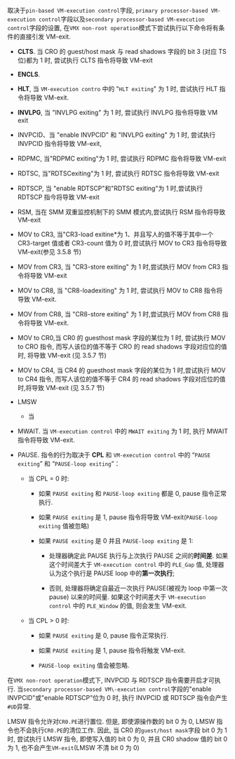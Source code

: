 
取决于`pin-based VM-execution control`字段, `primary processor-based VM-execution control`字段以及`secondary processor-based VM-execution control`字段的设置, 在`VMX non-root operation`模式下尝试执行以下命令将有条件的直接引发 VM\-exit.

* **CLTS**. 当 CRO 的 guest/host mask 与 read shadows 字段的 bit 3 (对应 TS 位)都为 1 时, 尝试执行 CLTS 指令将导致 VM-exit

* **ENCLS**.

* **HLT**, 当 `VM-execution contro` 中的 "`HLT exiting`" 为 1 时, 尝试执行 HLT 指令将导致 VM-exit.

* **INVLPG**, 当 "INVLPG exiting" 为 1 时, 尝试执行 INVLPG 指令将导致 VM exit

* INVPCID、当 "enable INVPCID" 和 "INVLPG exiting" 为 1 时, 尝试执行 INVPCID 指令将导致 VM-exit,

* RDPMC, 当"RDPMC exiting"为 1 时, 尝试执行 RDPMC 指令将导致 VM-exit

* RDTSC, 当"RDTSCexiting"为 1 时, 尝试执行 RDTSC 指令将导致 VM-exit

* RDTSCP, 当 "enable RDTSCP"和"RDTSC exiting"为 1 时,尝试执行 RDTSCP 指今将导致 VM-exit

* RSM, 当在 SMM 双重监控机制下的 SMM 模式内,尝试执行 RSM 指令将导致 VM-exit

* MOV to CR3, 当"CR3-load exitine*为 1、并且写人的值不等于其中一个 CR3-target 值或者 CR3-count 值为 0 时,尝试执行 MOV to CR3 指令将导致 VM-exit(参见 3.5.8 节)

* MOV from CR3, 当 "CR3-store exiting" 为 1 时,尝试执行 MOV from CR3 指令将导致 VM-exit

* MOV to CR8, 当 "CR8-loadexiting" 为 1 时, 尝试执行 MOV to CR8 指令将导致 VM-exit.

* MOV from CR8, 当 "CR8-store exiting" 为 1 时,尝试执行 MOV from CR8 指令将导致 VM-exit.

* MOV to CR0,当 CR0 的 guesthost mask 字段的某位为 1 时, 尝试执行 MOV to CRO 指令, 而写人该位的值不等于 CRO 的 read shadows 字段对应位的值时, 将导致 VM-exit (见 3.5.7 节)

* MOV to CR4, 当 CR4 的 guesthost mask 字段的某位为 1 时,尝试执行 MOV to CR4 指令, 而写人该位的值不等于 CR4 的 read shadows 字段对应位的值时,将导致 VM-exit (见 3.5.7 节)

* LMSW

  * 当

* MWAIT. 当 `VM-execution control` 中的 `MWAIT exiting` 为 1 时, 执行 MWAIT 指令将导致 VM-exit.

* PAUSE. 指令的行为取决于 **CPL** 和 `VM-execution control` 中的 “`PAUSE exiting`” 和 “`PAUSE-loop exiting`”：

  * 当 CPL = 0 时:

    * 如果 `PAUSE exiting` 和 `PAUSE-loop exiting` 都是 0, pause 指令正常执行.

    * 如果 `PAUSE exiting` 是 1, pause 指令将导致 VM-exit(`PAUSE-loop exiting` 值被忽略)

    * 如果 `PAUSE exiting` 是 0 并且 `PAUSE-loop exiting` 是 1:

      * 处理器确定此 PAUSE 执行与上次执行 PAUSE 之间的**时间差**. 如果这个时间差大于 `VM-execution control` 中的 `PLE_Gap` 值, 处理器认为这个执行是 PAUSE loop 中的**第一次执行**;

      * 否则, 处理器将确定自最近一次执行 PAUSE(被视为 loop 中第一次 pause) 以来的时间量. 如果这个时间差大于 `VM-execution control` 中的 `PLE_Window` 的值, 则会发生 VM-exit.

  * 当 CPL > 0 时:

    * 如果 `PAUSE exiting` 是 0, pause 指令正常执行.

    * 如果 `PAUSE exiting` 是 1, pause 指令将触发 VM-exit.

    * `PAUSE-loop exiting` 值会被忽略.



在`VMX non-root operation`模式下, INVPCID 与 RDTSCP 指令需要开启才可执行. 当`secondary processor-based VM\-execution control`字段的"enable INVPCID"或"enable RDTSCP"位为 0 时, 执行 INVPCID 或 RDTSCP 指令会产生`#UD`异常.

LMSW 指令允许对`CR0.PE`进行置位. 但是, 即使源操作数的 bit 0 为 0, LMSW 指令也不会执行`CR0.PE`的清位工作. 因此, 当 CR0 的`guest/host mask`字段 bit 0 为 1 时, 尝试执行 LMSW 指令, 即使写入值的 bit 0 为 0, 并且 CR0 shadow 值的 bit 0 为 1, 也不会产生`VM-exit`(LMSW 不清 bit 0 为 0)